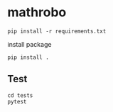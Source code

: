 # mathrobo
```
pip install -r requirements.txt
```
install package
```
pip install .
```

## Test
```
cd tests
pytest
```